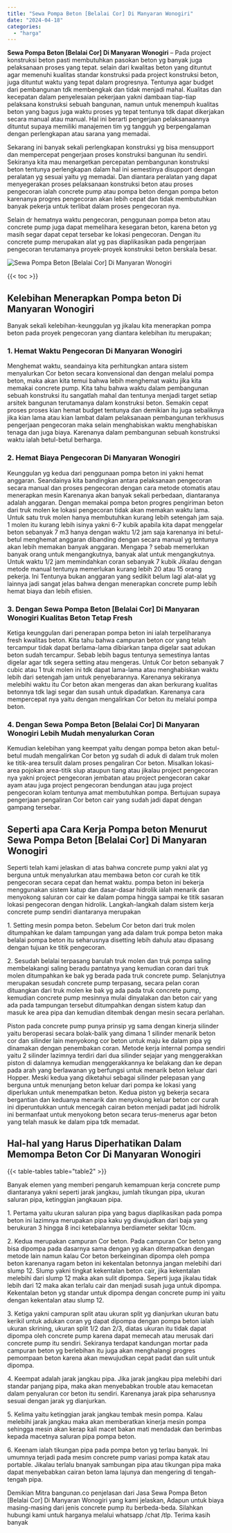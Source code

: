 ```yaml
---
title: "Sewa Pompa Beton [Belalai Cor] Di Manyaran Wonogiri"
date: "2024-04-18"
categories: 
  - "harga"
---
```


**Sewa Pompa Beton \[Belalai Cor\] Di Manyaran Wonogiri** – Pada project konstruksi beton pasti membutuhkan pasokan beton yg banyak juga pelaksanaan proses yang tepat. selain dari kwalitas beton yang dituntut agar memenuhi kualitas standar konstruksi pada project konstruksi beton, juga dituntut waktu yang tepat dalam progresnya. Tentunya agar budget dari pembangunan tdk membengkak dan tidak menjadi mahal. Kualitas dan kecepatan dalam penyelesaian pekerjaan yakni dambaan tiap-tiap pelaksana konstruksi sebuah bangunan, namun untuk menempuh kualitas beton yang bagus juga waktu proses yg tepat tentunya tdk dapat dikerjakan secara manual atau manual. Hal ini berarti pengerjaan pelaksanaannya dituntut supaya memiliki manajemen tim yg tangguh yg berpengalaman dengan perlengkapan atau sarana yang memadai.

Sekarang ini banyak sekali perlengkapan konstruksi yg bisa mensupport dan mempercepat pengerjaan proses konstruksi bangunan itu sendiri. Sekiranya kita mau menargetkan percepatan pembangunan konstruksi beton tentunya perlengkapan dalam hal ini semestinya disupport dengan peralatan yg sesuai yaitu yg memadai. Dan diantara peralatan yang dapat menyegerakan proses pelaksanaan konstruksi beton atau proses pengecoran ialah concrete pump atau pompa beton dengan pompa beton karenanya progres pengecoran akan lebih cepat dan tidak membutuhkan banyak pekerja untuk terlibat dalam proses pengecoran nya.

Selain dr hematnya waktu pengecoran, penggunaan pompa beton atau concrete pump juga dapat memelihara kesegaran beton, karena beton yg masih segar dapat cepat tersebar ke lokasi pengecoran. Dengan itu concrete pump merupakan alat yg pas diaplikasikan pada pengerjaan pengecoran terutamanya proyek-proyek konstruksi beton berskala besar.

![Sewa Pompa Beton [Belalai Cor] Di Manyaran Wonogiri](/images/sewa-concrete-pump-33.png)

{{< toc >}}

## Kelebihan Menerapkan Pompa beton Di Manyaran Wonogiri

Banyak sekali kelebihan-keunggulan yg jikalau kita menerapkan pompa beton pada proyek pengecoran yang diantara kelebihan itu merupakan;

### 1\. Hemat Waktu Pengecoran Di Manyaran Wonogiri

Menghemat waktu, seandainya kita perhitungkan antara sistem menyalurkan Cor beton secara konvensional dan dengan melalui pompa beton, maka akan kita temui bahwa lebih menghemat waktu jika kita memakai concrete pump. Kita tahu bahwa waktu dalam pembangunan sebuah konstruksi itu sangatlah mahal dan tentunya menjadi target setiap arsitek bangunan terutamanya dalam konstruksi beton. Semakin cepat proses proses kian hemat budget tentunya dan demikian itu juga sebaliknya jika kian lama atau kian lambat dalam pelaksanaan pembangunan terkhusus pengerjaan pengecoran maka selain menghabiskan waktu menghabiskan tenaga dan juga biaya. Karenanya dalam pembangunan sebuah konstruksi waktu ialah betul-betul berharga.

### 2\. Hemat Biaya Pengecoran Di Manyaran Wonogiri

Keunggulan yg kedua dari penggunaan pompa beton ini yakni hemat anggaran. Seandainya kita bandingkan antara pelaksanaan pengecoran secara manual dan proses pengecoran dengan cara metode otomatis atau menerapkan mesin Karenanya akan banyak sekali perbedaan, diantaranya adalah anggaran. Dengan memakai pompa beton progres pengiriman beton dari truk molen ke lokasi pengecoran tidak akan memakan waktu lama. Untuk satu truk molen hanya membutuhkan kurang lebih setengah jam saja. 1 molen itu kurang lebih isinya yakni 6-7 kubik apabila kita dapat menggelar beton sebanyak 7 m3 hanya dengan waktu 1/2 jam saja karenanya ini betul-betul menghemat anggaran dibanding dengan secara manual yg tentunya akan lebih memakan banyak anggaran. Mengapa ? sebab memerlukan banyak orang untuk mengangkutnya, banyak alat untuk mengangkutnya. Untuk waktu 1/2 jam memindahkan coran sebanyak 7 kubik Jikalau dengan metode manual tentunya memerlukan kurang lebih 20 atau 15 orang pekerja. Ini Tentunya bukan anggaran yang sedikit belum lagi alat-alat yg lainnya jadi sangat jelas bahwa dengan menerapkan concrete pump lebih hemat biaya dan lebih efisien.

### 3\. Dengan Sewa Pompa Beton \[Belalai Cor\] Di Manyaran Wonogiri Kualitas Beton Tetap Fresh

Ketiga keunggulan dari penerapan pompa beton ini ialah terpeliharanya fresh kwalitas beton. Kita tahu bahwa campuran beton cor yang telah tercampur tidak dapat berlama-lama dibiarkan tanpa digelar saat adukan beton sudah tercampur. Sebab lebih bagus tentunya semestinya lantas digelar agar tdk segera setting atau mengeras. Untuk Cor beton sebanyak 7 cubic atau 1 truk molen ini tdk dapat lama-lama atau menghabiskan waktu lebih dari setengah jam untuk penyebarannya. Karenanya sekiranya melebihi waktu itu Cor beton akan mengeras dan akan berkurang kualitas betonnya tdk lagi segar dan susah untuk dipadatkan. Karenanya cara mempercepat nya yaitu dengan mengalirkan Cor beton itu melalui pompa beton.

### 4\. Dengan Sewa Pompa Beton \[Belalai Cor\] Di Manyaran Wonogiri Lebih Mudah menyalurkan Coran

Kemudian kelebihan yang keempat yaitu dengan pompa beton akan betul-betul mudah mengalirkan Cor beton yg sudah di aduk di dalam truk molen ke titik-area tersulit dalam proses pengaliran Cor beton. Misalkan lokasi-area pojokan area-titik slup ataupun tiang atau jikalau project pengecoran nya yakni project pengecoran jembatan atau project pengecoran cakar ayam atau juga project pengecoran bendungan atau juga project pengecoran kolam tentunya amat membutuhkan pompa. Bertujuan supaya pengerjaan pengaliran Cor beton cair yang sudah jadi dapat dengan gampang tersebar.

## Seperti apa Cara Kerja Pompa beton Menurut Sewa Pompa Beton \[Belalai Cor\] Di Manyaran Wonogiri

Seperti telah kami jelaskan di atas bahwa concrete pump yakni alat yg berguna untuk menyalurkan atau membawa beton cor curah ke titik pengecoran secara cepat dan hemat waktu. pompa beton ini bekerja menggunakan sistem katup dan dasar-dasar hidrolik ialah menarik dan menyokong saluran cor cair ke dalam pompa hingga sampai ke titik sasaran lokasi pengecoran dengan hidrolik. Langkah-langkah dalam sistem kerja concrete pump sendiri diantaranya merupakan

1\. Setting mesin pompa beton. Sebelum Cor beton dari truk molen ditumpahkan ke dalam tampungan yang ada dalam truk pompa beton maka belalai pompa beton itu seharusnya disetting lebih dahulu atau dipasang dengan tujuan ke titik pengecoran.

2\. Sesudah belalai terpasang barulah truk molen dan truk pompa saling membelakangi saling beradu pantatnya yang kemudian coran dari truk molen ditumpahkan ke bak yg berada pada truk concrete pump. Selanjutnya merupakan sesudah concrete pump terpasang, secara pelan coran dituangkan dari truk molen ke bak yg ada pada truk concrete pump, kemudian concrete pump mesinnya mulai dinyalakan dan beton cair yang ada pada tampungan tersebut ditumpahkan dengan sistem katup dan masuk ke area pipa dan kemudian ditembak dengan mesin secara perlahan.

Piston pada concrete pump punya prinsip yg sama dengan kinerja silinder yaitu beroperasi secara bolak-balik yang dimana 1 silinder menarik beton cor dan silinder lain menyokong cor beton untuk maju ke dalam pipa yg dinamakan dengan penembakan coran. Metode kerja internal pompa sendiri yaitu 2 silinder lazimnya terdiri dari dua silinder sejajar yang menggerakkan piston di dalamnya kemudian menggerakkannya ke belakang dan ke depan pada arah yang berlawanan yg berfungsi untuk menarik beton keluar dari Hopper. Meski kedua yang diketahui sebagai silinder pelepasan yang berguna untuk menunjang beton keluar dari pompa ke lokasi yang diperlukan untuk menempatkan beton. Kedua piston yg bekerja secara bergantian dan keduanya menarik dan menyokong keluar beton cor curah ini diperuntukkan untuk mencegah cairan beton menjadi padat jadi hidrolik ini bermanfaat untuk menyokong beton secara terus-menerus agar beton yang telah masuk ke dalam pipa tdk memadat.

## Hal-hal yang Harus Diperhatikan Dalam Memompa Beton Cor Di Manyaran Wonogiri

{{< table-tables table="table2" >}}

Banyak elemen yang memberi pengaruh kemampuan kerja concrete pump diantaranya yakni seperti jarak jangkau, jumlah tikungan pipa, ukuran saluran pipa, ketinggian jangkauan pipa.

1\. Pertama yaitu ukuran saluran pipa yang bagus diaplikasikan pada pompa beton ini lazimnya merupakan pipa kaku yg diwujudkan dari baja yang berukuran 3 hingga 8 inci ketebalannya berdiameter sekitar 10cm.

2\. Kedua merupakan campuran Cor beton. Pada campuran Cor beton yang bisa dipompa pada dasarnya sama dengan yg akan ditempatkan dengan metode lain namun kalau Cor beton berkeinginan dipompa oleh pompa beton karenanya ragam beton ini kekentalan betonnya jangan melebihi dari slump 12. Slump yakni tingkat kekentalan beton cair, jika kekentalan melebihi dari slump 12 maka akan sulit dipompa. Seperti juga jikalau tidak lebih dari 12 maka akan terlalu cair dan menjadi susah juga untuk dipompa. Kekentalan beton yg standar untuk dipompa dengan concrete pump ini yaitu dengan kekentalan atau slump 12.

3\. Ketiga yakni campuran split atau ukuran split yg dianjurkan ukuran batu kerikil untuk adukan coran yg dapat dipompa dengan pompa beton ialah ukuran skrining, ukuran split 1/2 dan 2/3, diatas ukuran itu tidak dapat dipompa oleh concrete pump karena dapat memecah atau merusak dari concrete pump itu sendiri. Sekiranya terdapat kandungan mortar pada campuran beton yg berlebihan itu juga akan menghalangi progres pemompaan beton karena akan mewujudkan cepat padat dan sulit untuk dipompa.

4\. Keempat adalah jarak jangkau pipa. Jika jarak jangkau pipa melebihi dari standar panjang pipa, maka akan menyebabkan trouble atau kemacetan dalam penyaluran cor beton itu sendiri. Karenanya jarak pipa seharusnya sesuai dengan jarak yg dianjurkan.

5\. Kelima yaitu ketinggian jarak jangkau tembak mesin pompa. Kalau melebihi jarak jangkau maka akan memberatkan kinerja mesin pompa sehingga mesin akan kerap kali macet bakan mati mendadak dan berimbas kepada macetnya saluran pipa pompa beton.

6\. Keenam ialah tikungan pipa pada pompa beton yg terlau banyak. Ini umumnya terjadi pada mesim concrete pump variasi pompa katak atau portable. Jikalau terlalu bnanyak sambungan pipa atau tikungan pipa maka dapat menyebabkan cairan beton lama lajunya dan mengering di tengah-tengah pipa.

Demikian Mitra bangunan.co penjelasan dari Jasa Sewa Pompa Beton \[Belalai Cor\] Di Manyaran Wonogiri yang kami jelaskan, Adapun untuk biaya masing-masing dari jenis concrete pump itu berbeda-beda. Silahkan hubungi kami untuk harganya melalui whatsapp /chat /tlp. Terima kasih banyak
